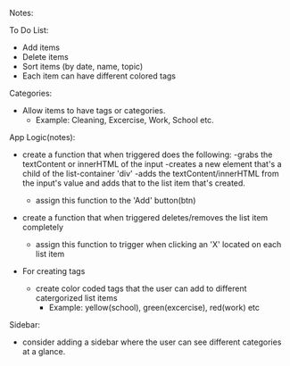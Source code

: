 Notes: 

To Do List:
- Add items
- Delete items
- Sort items (by date, name, topic)
- Each item can have different colored tags

Categories:
- Allow items to have tags or categories. 
    - Example: Cleaning, Excercise, Work, School etc.
    


App Logic(notes):

- create a function that when triggered does the following:
    -grabs the textContent or innerHTML of the input
    -creates a new element that's a child of the list-container 'div'
    -adds the textContent/innerHTML from the input's value and adds that to the list item that's created. 
    - assign this function to the 'Add' button(btn)
    
- create a function that when triggered deletes/removes the list item completely
    - assign this function to trigger when clicking an 'X' located on each list item
    
    
- For creating tags
    - create color coded tags that the user can add to different catergorized list items
        - Example: yellow(school), green(excercise), red(work) etc
        
Sidebar:

- consider adding a sidebar where the user can see different categories at a glance. 